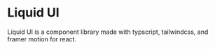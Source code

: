 # Liquid UI

Liquid UI is a component library made with typscript, tailwindcss, and framer motion for react.
